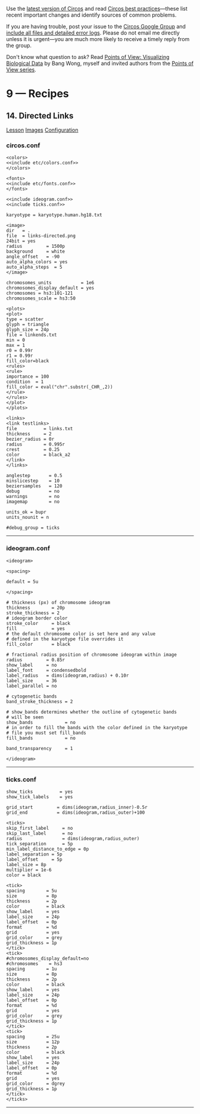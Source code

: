 Use the [latest version of Circos](/software/download/circos/) and read
[Circos best
practices](/documentation/tutorials/reference/best_practices/)—these list
recent important changes and identify sources of common problems.

If you are having trouble, post your issue to the [Circos Google
Group](https://groups.google.com/group/circos-data-visualization) and [include
all files and detailed error logs](/support/support/). Please do not email me
directly unless it is urgent—you are much more likely to receive a timely
reply from the group.

Don't know what question to ask? Read [Points of View: Visualizing Biological
Data](https://www.nature.com/nmeth/journal/v9/n12/full/nmeth.2258.html) by
Bang Wong, myself and invited authors from the [Points of View
series](https://mk.bcgsc.ca/pointsofview).

# 9 — Recipes

## 14\. Directed Links

[Lesson](/documentation/tutorials/recipes/directed_links/lesson)
[Images](/documentation/tutorials/recipes/directed_links/images)
[Configuration](/documentation/tutorials/recipes/directed_links/configuration)

### circos.conf

    
    
    <colors>
    <<include etc/colors.conf>>
    </colors>
    
    <fonts>
    <<include etc/fonts.conf>>
    </fonts>
    
    <<include ideogram.conf>>
    <<include ticks.conf>>
    
    karyotype = karyotype.human.hg18.txt
    
    <image>
    dir   = .
    file  = links-directed.png
    24bit = yes
    radius         = 1500p
    background     = white
    angle_offset   = -90
    auto_alpha_colors = yes
    auto_alpha_steps  = 5
    </image>
    
    chromosomes_units           = 1e6
    chromosomes_display_default = yes
    chromosomes = hs3:101-121
    chromosomes_scale = hs3:50
    
    <plots>
    <plot>
    type = scatter
    glyph = triangle
    glyph_size = 24p
    file = linkends.txt
    min = 0
    max = 1
    r0 = 0.99r
    r1 = 0.99r
    fill_color=black
    <rules>
    <rule>
    importance = 100
    condition  = 1
    fill_color = eval("chr".substr(_CHR_,2))
    </rule>
    </rules>
    </plot>
    </plots>
    
    <links>
    <link testlinks>
    file          = links.txt
    thickness     = 2
    bezier_radius = 0r
    radius        = 0.995r
    crest         = 0.25
    color         = black_a2
    </link>
    </links>
    
    anglestep       = 0.5
    minslicestep    = 10
    beziersamples   = 120
    debug           = no
    warnings        = no
    imagemap        = no
    
    units_ok = bupr
    units_nounit = n
    
    #debug_group = ticks
    

  

* * *

### ideogram.conf

    
    
    <ideogram>
    
    <spacing>
    
    default = 5u
    
    </spacing>
    
    # thickness (px) of chromosome ideogram
    thickness        = 20p
    stroke_thickness = 2
    # ideogram border color
    stroke_color     = black
    fill             = yes
    # the default chromosome color is set here and any value
    # defined in the karyotype file overrides it
    fill_color       = black
    
    # fractional radius position of chromosome ideogram within image
    radius         = 0.85r
    show_label     = no
    label_font     = condensedbold
    label_radius   = dims(ideogram,radius) + 0.10r
    label_size     = 36
    label_parallel = no
    
    # cytogenetic bands
    band_stroke_thickness = 2
    
    # show_bands determines whether the outline of cytogenetic bands
    # will be seen
    show_bands            = no
    # in order to fill the bands with the color defined in the karyotype
    # file you must set fill_bands
    fill_bands            = no
    
    band_transparency     = 1
    
    </ideogram>
    
    

  

* * *

### ticks.conf

    
    
    show_ticks          = yes
    show_tick_labels    = yes
    
    grid_start         = dims(ideogram,radius_inner)-0.5r
    grid_end           = dims(ideogram,radius_outer)+100
    
    <ticks>
    skip_first_label     = no
    skip_last_label      = no
    radius               = dims(ideogram,radius_outer)
    tick_separation      = 5p
    min_label_distance_to_edge = 0p
    label_separation = 5p
    label_offset     = 5p
    label_size = 8p
    multiplier = 1e-6
    color = black
    
    <tick>
    spacing        = 5u
    size           = 8p
    thickness      = 2p
    color          = black
    show_label     = yes
    label_size     = 24p
    label_offset   = 0p
    format         = %d
    grid           = yes
    grid_color     = grey
    grid_thickness = 1p
    </tick>
    <tick>
    #chromosomes_display_default=no
    #chromosomes    = hs3
    spacing        = 1u
    size           = 8p
    thickness      = 2p
    color          = black
    show_label     = yes
    label_size     = 24p
    label_offset   = 0p
    format         = %d
    grid           = yes
    grid_color     = grey
    grid_thickness = 1p
    </tick>
    <tick>
    spacing        = 25u
    size           = 12p
    thickness      = 2p
    color          = black
    show_label     = yes
    label_size     = 24p
    label_offset   = 0p
    format         = %d
    grid           = yes
    grid_color     = dgrey
    grid_thickness = 1p
    </tick>
    </ticks>
    

  

* * *

